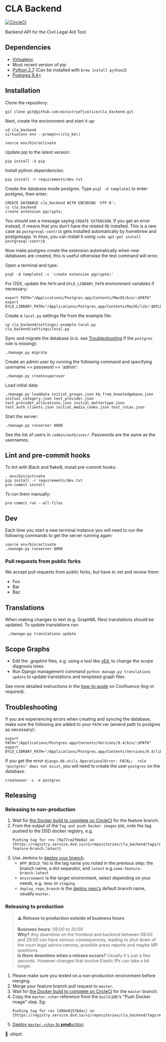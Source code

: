 # CLA Backend


[![CircleCI](https://circleci.com/gh/ministryofjustice/cla_backend/tree/master.svg?style=svg)](https://circleci.com/gh/ministryofjustice/cla_backend/tree/master)
    
Backend API for the Civil Legal Aid Tool.

## Dependencies

-  [Virtualenv](http://www.virtualenv.org/en/latest/)
-  Most recent version of pip
-  [Python 2.7](http://www.python.org/) (Can be installed with `brew install python2`)
-  [Postgres 9.4+](http://www.postgresql.org/)

## Installation

Clone the repository:

    git clone git@github.com:ministryofjustice/cla_backend.git

Next, create the environment and start it up:

    cd cla_backend
    virtualenv env --prompt=\(cla_be\)

    source env/bin/activate

Update pip to the latest version:

    pip install -U pip

Install python dependencies:

    pip install -r requirements/dev.txt

Create the database inside postgres. Type `psql -d template1` to enter postgres, then enter:

    CREATE DATABASE cla_backend WITH ENCODING 'UTF-8';
    \c cla_backend
    create extension pgcrypto;

You should see a message saying `CREATE EXTENSION`. If you get an error instead, if means that you don't have the related lib installed. This is a rare case as `postgresql-contrib` gets installed automatically by homebrew and postgresapp. In linux, you can install it using `sudo apt-get install postgresql-contrib`

Now make postgres create the extension automatically when new databases are created,
this is useful otherwise the test command will error.

Open a terminal and type:

    psql -d template1 -c 'create extension pgcrypto;'

For OSX, update the `PATH` and `DYLD_LIBRARY_PATH` environment variables if necessary:

    export PATH="/Applications/Postgres.app/Contents/MacOS/bin/:$PATH"
    export DYLD_LIBRARY_PATH="/Applications/Postgres.app/Contents/MacOS/lib/:$DYLD_LIBRARY_PATH"

Create a `local.py` settings file from the example file:

    cp cla_backend/settings/.example.local.py cla_backend/settings/local.py

Sync and migrate the database (n.b. see [Troubleshooting](#troubleshooting) if the `postgres` role is missing):

    ./manage.py migrate

Create an admin user by running the following command and specifying username == password == 'admin':

    ./manage.py createsuperuser

Load initial data:

    ./manage.py loaddata initial_groups.json kb_from_knowledgebase.json initial_category.json test_provider.json test_provider_allocations.json initial_mattertype.json test_auth_clients.json initial_media_codes.json test_rotas.json

Start the server:

    ./manage.py runserver 8000

See the list of users in `/admin/auth/user/`. Passwords are the same as the usernames.


## Lint and pre-commit hooks

To lint with Black and flake8, install pre-commit hooks:
```
. env/bin/activate
pip install -r requirements/dev.txt
pre-commit install
```

To run them manually:
```
pre-commit run --all-files
```


## Dev

Each time you start a new terminal instance you will need to run the following commands to get the server running again:

    source env/bin/activate
    ./manage.py runserver 8000


### Pull requests from public forks

We accept pull requests from public forks, but have to vet and review them:

 - Foo
 - Bar
 - Baz
 

## Translations

When making changes to text (e.g. GraphML files) translations should be updated. To update translations run:

     ./manage.py translations update


## Scope Graphs

* Edit the .graphml files, e.g. using a tool like [yEd](http://www.yworks.com/en/products/yfiles/yed/), to change the scope diagnosis trees
* Run Django management command `python manage.py translations update` to update translations and templated graph files

See more detailed instructions in the [how-to guide](https://dsdmoj.atlassian.net/wiki/spaces/laagetaccess/pages/1005060261/Produce+diagram+of+CLA+merits+decision+tree) on Confluence (log-in required).


## Troubleshooting

If you are experiencing errors when creating and syncing the database, make sure the following are added to your `PATH` var (amend path to postgres as necessary):

    export PATH="/Applications/Postgres.app/Contents/Versions/9.4/bin/:$PATH"
    export DYLD_LIBRARY_PATH="/Applications/Postgres.app/Contents/Versions/9.4/lib/:$DYLD_LIBRARY_PATH"

If you get the error `django.db.utils.OperationalError: FATAL:  role "postgres" does not exist`, you will need to create the user `postgres` on the database.

    createuser -s -e postgres

## Releasing

### Releasing to non-production

1. Wait for [the Docker build to complete on CircleCI](https://circleci.com/gh/ministryofjustice/cla_backend) for the feature branch.
1. From the output of the `Tag and push Docker images` job, note the tag pushed to the DSD docker registry, e.g.
    ```
    Pushing tag for rev [9a77ce2f0e8a] on {https://registry.service.dsd.io/v1/repositories/cla_backend/tags/some-feature-branch.latest}
    ```
1. Use Jenkins to [deploy your branch](https://ci.service.dsd.io/job/DEPLOY-cla_backend/build?delay=0sec).
    * `APP_BUILD_TAG` is the tag name you noted in the previous step: the branch name, a dot separator, and `latest` e.g.`some-feature-branch.latest`
    * `environment` is the target environment, select depending on your needs, e.g. `demo` or `staging`
    * `deploy_repo_branch` is the [deploy repo's](https://github.com/ministryofjustice/cla_backend-deploy) default branch name, usually `master`.

### Releasing to production

>#### :warning: Release to production outside of business hours
> __Business hours__: 09:00 to 20:00  
>__Why?__ Any downtime on the frontend and backend between 09:00 and 20:00 can have serious consequences, leading to shut down of the court legal advice centres, possible press reports and maybe MP questions.  
>__Is there downtime when a release occurs?__ Usually it's just a few seconds. However changes that involve Elastic IPs can take a bit longer.

1. Please make sure you tested on a non-production environment before merging.
1. Merge your feature branch pull request to `master`.
1. Wait for [the Docker build to complete on CircleCI](https://circleci.com/gh/ministryofjustice/cla_backend/tree/master) for the `master` branch.
1. Copy the `master.<sha>` reference from the `build` job's "Push Docker image" step. Eg:
    ```
    Pushing tag for rev [d96e0157bdac] on {https://registry.service.dsd.io/v1/repositories/cla_backend/tags/master.b24490d}
    ```
1. [Deploy `master.<sha>` to **prod**uction](https://ci.service.dsd.io/job/DEPLOY-cla_backend/build?delay=0sec).

:tada: :shipit:
